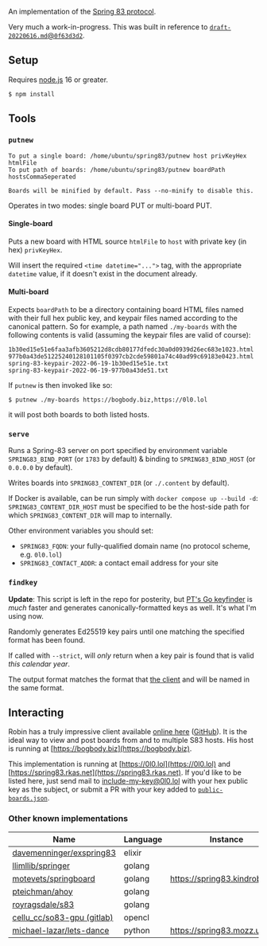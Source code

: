 An implementation of the [Spring 83 protocol](https://github.com/robinsloan/spring-83-spec).

Very much a work-in-progress. This was built in reference to [`draft-20220616.md`@`0f63d3d2`](https://github.com/robinsloan/spring-83-spec/blob/0f63d3d25125106ad23428bcdaeb43b2c7840d53/draft-20220616.md).

## Setup

Requires [node.js](https://nodejs.org/) 16 or greater.

```
$ npm install
```

## Tools

### `putnew`

```
To put a single board: /home/ubuntu/spring83/putnew host privKeyHex htmlFile
To put path of boards: /home/ubuntu/spring83/putnew boardPath hostsCommaSeperated

Boards will be minified by default. Pass --no-minify to disable this.
```

Operates in two modes: single board PUT or multi-board PUT.

#### Single-board

Puts a new board with HTML source `htmlFile` to `host` with private key (in hex) `privKeyHex`.

Will insert the required `<time datetime="...">` tag, with the appropriate `datetime` value, if it doesn't exist in the document already.

#### Multi-board

Expects `boardPath` to be a directory containing board HTML files named with their full hex public key, and keypair files named according to the canonical pattern. So for example, a path named `./my-boards` with the following contents is valid (assuming the keypair files are valid of course):

```
1b30ed15e51e6faa3afb3605212d8cdb80177dfedc30a0d0939d26ec683e1023.html
977b0a43de51225240128101105f0397cb2cde59801a74c40ad99c69183e0423.html
spring-83-keypair-2022-06-19-1b30ed15e51e.txt
spring-83-keypair-2022-06-19-977b0a43de51.txt
```

If `putnew` is then invoked like so:

```
$ putnew ./my-boards https://bogbody.biz,https://0l0.lol
```

it will post both boards to both listed hosts.

### `serve`

Runs a Spring-83 server on port specified by environment variable `SPRING83_BIND_PORT` (or `1783` by default) & binding to `SPRING83_BIND_HOST` (or `0.0.0.0` by default).

Writes boards into `SPRING83_CONTENT_DIR` (or `./.content` by default).

If Docker is available, can be run simply with `docker compose up --build -d`: `SPRING83_CONTENT_DIR_HOST` must be specified to be the host-side path for which `SPRING83_CONTENT_DIR` will map to internally.

Other environment variables you should set:
  * `SPRING83_FQDN`: your fully-qualified domain name (no protocol scheme, e.g. `0l0.lol`)
  * `SPRING83_CONTACT_ADDR`: a contact email address for your site

### `findkey`

**Update**: This script is left in the repo for posterity, but [PT's Go keyfinder](https://github.com/pteichman/ahoy) is <i>much</i> faster and generates canonically-formatted keys as well. It's what I'm using now.

Randomly generates Ed25519 key pairs until one matching the specified format has been found.

If called with `--strict`, will _only_ return when a key pair is found that is valid _this calendar year_.

The output format matches the format that [the client](https://followersentinel.com/) and will be named in the same format.

## Interacting

Robin has a truly impressive client available [online here](https://followersentinel.com/) ([GitHub](https://github.com/robinsloan/the-oakland-follower-sentinel)). It is the ideal way to view and post boards from and to multiple S83 hosts. His host is running at [https://bogbody.biz](https://bogbody.biz).

This implementation is running at [https://0l0.lol](https://0l0.lol) and [https://spring83.rkas.net](https://spring83.rkas.net). If you'd like to be listed here, just send mail to include-my-key@0l0.lol with your hex public key as the subject, or submit a PR with your key added to [`public-boards.json`](/public-boards.json).

### Other known implementations

| Name | Language | Instance |
| -------------------------- | ------------------- | -------------------------|
| [davemenninger/exspring83](https://github.com/davemenninger/exspring83) | elixir | |
| [llimllib/springer](https://github.com/llimllib/springer) | golang | |
| [motevets/springboard](https://github.com/motevets/springboard) | golang | https://spring83.kindrobot.ca/ |
| [pteichman/ahoy](https://github.com/pteichman/ahoy) | golang | |
| [royragsdale/s83](https://github.com/royragsdale/s83) | golang | |
| [cellu_cc/so83-gpu (gitlab)](https://gitlab.com/cellu_cc/so83-gpu) | opencl | |
| [michael-lazar/lets-dance](https://github.com/michael-lazar/lets-dance) | python | https://spring83.mozz.us |
